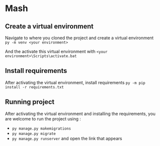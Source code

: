 # Mash

## Create a virtual environment
Navigate to where you cloned the project and create a virtual environment 
``` py -m venv <your environment>```

And the activate this virtual environment with
```<your environment>\Scripts\activate.bat```

## Install requirements
After activating the virtual environment, install requirements
```py -m pip install -r requirements.txt```

## Running project
After activating the virtual environment and installing the requirements, you are welcome to run the project using :
- `py manage.py makemigrations`
- `py manage.py migrate`
- `py manage.py runserver`
and open the link that appears
